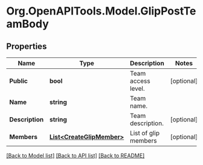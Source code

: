 
# Org.OpenAPITools.Model.GlipPostTeamBody

## Properties

Name | Type | Description | Notes
------------ | ------------- | ------------- | -------------
**Public** | **bool** | Team access level. | [optional] 
**Name** | **string** | Team name. | 
**Description** | **string** | Team description. | [optional] 
**Members** | [**List&lt;CreateGlipMember&gt;**](CreateGlipMember.md) | List of glip members | [optional] 

[[Back to Model list]](../README.md#documentation-for-models)
[[Back to API list]](../README.md#documentation-for-api-endpoints)
[[Back to README]](../README.md)

